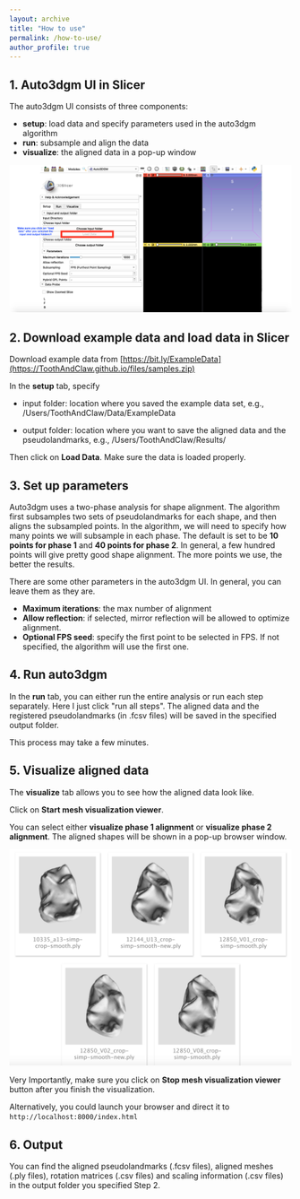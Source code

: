 ```yaml
---
layout: archive
title: "How to use"
permalink: /how-to-use/
author_profile: true
---
```


## 1. Auto3dgm UI in Slicer
The auto3dgm UI consists of three components:
* **setup**: load data and specify parameters used in the auto3dgm algorithm
* **run**: subsample and align the data
* **visualize**: the aligned data in a pop-up window

<img src="/images/auto3dgmUI.png">

## 2. Download example data and load data in Slicer

Download example data from [https://bit.ly/ExampleData](https://ToothAndClaw.github.io/files/samples.zip)

In the **setup** tab, specify 
* input folder: location where you saved the example data set, e.g., 
/Users/ToothAndClaw/Data/ExampleData

* output folder: location where you want to save the aligned data and the pseudolandmarks, e.g., 
/Users/ToothAndClaw/Results/

Then click on **Load Data**. Make sure the data is loaded properly.

## 3. Set up parameters
Auto3dgm uses a two-phase analysis for shape alignment. The algorithm first subsamples two sets of pseudolandmarks for each shape, and then aligns the subsampled points. In the algorithm, we will need to specify how many points we will subsample in each phase.  The default is set to be **10 points for phase 1** and **40 points for phase 2**. In general, a few hundred points will give pretty good shape alignment. The more points we use, the better the results. 

There are some other parameters in the auto3dgm UI. In general, you can leave them as they are. 
* **Maximum iterations**: the max number of alignment 
* **Allow reflection**: if selected, mirror reflection will be allowed to optimize alignment. 
* **Optional FPS seed**: specify the first point to be selected in FPS. If not specified, the algorithm will use the first one.

## 4. Run auto3dgm
In the **run** tab, you can either run the entire analysis or run each step separately. Here I just click "run all steps". The aligned data and the registered pseudolandmarks (in .fcsv files) will be saved in the specified output folder. 

This process may take a few minutes. 

## 5. Visualize aligned data
The **visualize** tab allows you to see how the aligned data look like. 

Click on **Start mesh visualization viewer**. 

You can select either **visualize phase 1 alignment** or **visualize phase 2 alignment**.
The aligned shapes will be shown in a pop-up browser window. 

<img src="/images/meshviewer.png">

Very Importantly, make sure you click on **Stop mesh visualization viewer** button after you finish the visualization. 

Alternatively, you could launch your browser and direct it to `http://localhost:8000/index.html`

## 6. Output
You can find the aligned pseudolandmarks (.fcsv files), aligned meshes (.ply files), rotation matrices (.csv files) and scaling information (.csv files) in the output folder you specified Step 2. 
